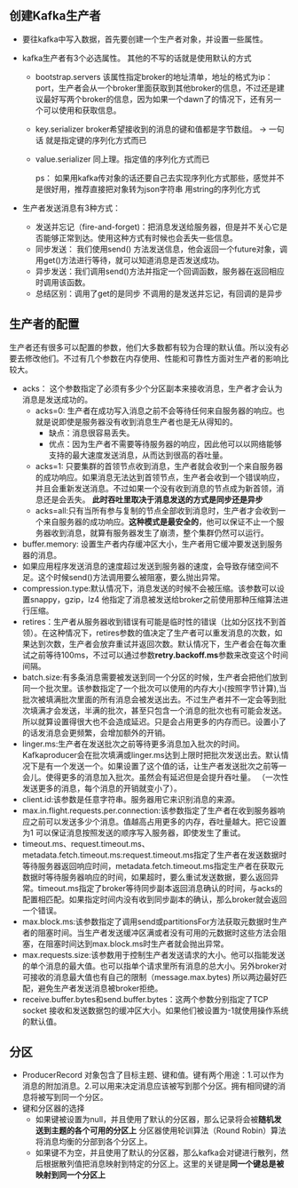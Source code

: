 ## 创建Kafka生产者

+ 要往kafka中写入数据，首先要创建一个生产者对象，并设置一些属性。

+ kafka生产者有3个必选属性。  其他的不写的话就是使用默认的方式

  + bootstrap.servers  该属性指定broker的地址清单，地址的格式为ip：port，生产者会从一个broker里面获取到其他broker的信息，不过还是建议最好写两个broker的信息，因为如果一个dawn了的情况下，还有另一个可以使用和获取信息。

  + key.serializer  broker希望接收到的消息的键和值都是字节数组。 -> 一句话 就是指定键的序列化方式而已

  + value.serializer 同上理。指定值的序列化方式而已

    ps： 如果用kafka传对象的话还要自己去实现序列化方式那些，感觉并不是很好用，推荐直接把对象转为json字符串 用string的序列化方式

+ 生产者发送消息有3种方式：

  + 发送并忘记（fire-and-forget)：把消息发送给服务器，但是并不关心它是否能够正常到达。使用这种方式有时候也会丢失一些信息。
  + 同步发送： 我们使用send() 方法发送信息，他会返回一个future对象，调用get()方法进行等待，就可以知道消息是否发送成功。
  + 异步发送：我们调用send()方法并指定一个回调函数，服务器在返回相应时调用该函数。
  + 总结区别：调用了get的是同步 不调用的是发送并忘记，有回调的是异步

## 生产者的配置

生产者还有很多可以配置的参数，他们大多数都有较为合理的默认值。所以没有必要去修改他们。不过有几个参数在内存使用、性能和可靠性方面对生产者的影响比较大。

+ acks： 这个参数指定了必须有多少个分区副本来接收消息，生产者才会认为消息是发送成功的。
  + acks=0: 生产者在成功写入消息之前不会等待任何来自服务器的响应。也就是说即使是服务器没有收到消息生产者也是无从得知的。
    + 缺点：消息很容易丢失。
    + 优点：因为生产者不需要等待服务器的响应，因此他可以以网络能够支持的最大速度发送消息，从而达到很高的吞吐量。
  + acks=1: 只要集群的首领节点收到消息，生产者就会收到一个来自服务器的成功响应。如果消息无法达到首领节点，生产者会收到一个错误响应，并且会重新发送消息。不过如果一个没有收到消息的节点成为新首领，消息还是会丢失。  **此时吞吐里取决于消息发送的方式是同步还是异步**
  + acks=all:只有当所有参与复制的节点全部收到消息时，生产者才会收到一个来自服务器的成功响应。**这种模式是最安全的**，他可以保证不止一个服务器收到消息，就算有服务器发生了崩溃，整个集群仍然可以运行。
+  buffer.memory: 设置生产者内存缓冲区大小，生产者用它缓冲要发送到服务器的消息。
  + 如果应用程序发送消息的速度超过发送到服务器的速度，会导致存储空间不足。这个时候send()方法调用要么被阻塞，要么抛出异常。
+ compression.type:默认情况下，消息发送的时候不会被压缩。该参数可以设置snappy，gzip，lz4 他指定了消息被发送给broker之前使用那种压缩算法进行压缩。
+ retires：生产者从服务器收到错误有可能是临时性的错误（比如分区找不到首领）。在这种情况下，retires参数的值决定了生产者可以重发消息的次数，如果达到次数，生产者会放弃重试并返回次数。默认情况下，生产者会在每次重试之前等待100ms，不过可以通过参数**retry.backoff.ms**参数来改变这个时间间隔。
+ batch.size:有多条消息需要被发送到同一个分区的时候，生产者会把他们放到同一个批次里。该参数指定了一个批次可以使用的内存大小(按照字节计算),当批次被填满批次里面的所有消息会被发送出去。不过生产者并不一定会等到批次填满才会发送，半满的批次，甚至只包含一个消息的批次也有可能会发送。所以就算设置得很大也不会造成延迟。只是会占用更多的内存而已。设置小了的话发消息会更频繁，会增加额外的开销。
+ linger.ms:生产者在发送批次之前等待更多消息加入批次的时间。Kafkaproducer会在批次填满或linger.ms达到上限时把批次发送出去。默认情况下是有一个发送一个。如果设置了这个值的话，让生产者发送批次之前等一会儿。使得更多的消息加入批次。虽然会有延迟但是会提升吞吐量。 （一次性发送更多的消息，每个消息的开销就变小了）。
+ client.id:该参数是任意字符串。服务器用它来识别消息的来源。
+ max.in.flight.requests.per.connection:该参数指定了生产者在收到服务器响应之前可以发送多少个消息。值越高占用更多的内存，吞吐量越大。把它设置为1 可以保证消息按照发送的顺序写入服务器，即使发生了重试。
+ timeout.ms、request.timeout.ms、metadata.fetch.timeout.ms:request.timeout.ms指定了生产者在发送数据时等待服务器返回响应时间，metadata.fetch.timeout.ms指定生产者在获取元数据时等待服务器响应的时间，如果超时，要么重试发送数据，要么返回异常。timeout.ms指定了broker等待同步副本返回消息确认的时间，与acks的配置相匹配。如果指定时间内没有收到同步副本的确认，那么broker就会返回一个错误。
+ max.block.ms:该参数指定了调用send或partitionsFor方法获取元数据时生产者的阻塞时间。当生产者发送缓冲区满或者没有可用的元数据时这些方法会阻塞，在阻塞时间达到max.block.ms时生产者就会抛出异常。
+ max.requests.size:该参数用于控制生产者发送请求的大小。他可以指能发送的单个消息的最大值。也可以指单个请求里所有消息的总大小。另外broker对可接收的消息最大值也有自己的限制（message.max.bytes) 所以两边最好匹配，避免生产者发送消息被broker拒绝。
+ receive.buffer.bytes和send.buffer.bytes：这两个参数分别指定了TCP socket 接收和发送数据包的缓冲区大小。如果他们被设置为-1就使用操作系统的默认值。

## 分区

+ ProducerRecord 对象包含了目标主题、键和值。键有两个用途：1.可以作为消息的附加消息。2.可以用来决定消息应该被写到那个分区。拥有相同键的消息将被写到同一个分区。
+ 键和分区器的选择
  + 如果键被设置为null，并且使用了默认的分区器，那么记录将会被**随机发送到主题的各个可用的分区上** 分区器使用轮训算法（Round Robin）算法将消息均衡的分部到各个分区上。
  + 如果键不为空，并且使用了默认的分区器，那么kafka会对键进行散列，然后根据散列值把消息映射到特定的分区上。这里的关键是**同一个键总是被映射到同一个分区上**

